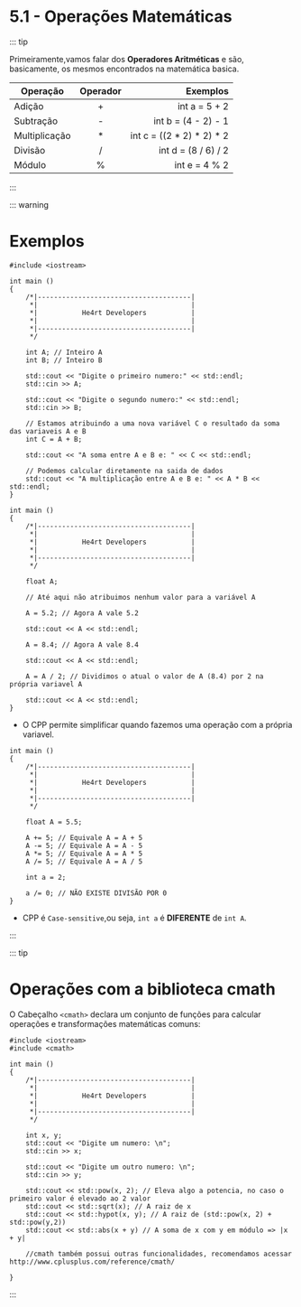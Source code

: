 # 5.1 - Operações Matemáticas

::: tip

Primeiramente,vamos falar dos <strong>Operadores Aritméticas</strong> e são, basicamente, os mesmos encontrados na matemática basica.

| Operação        | Operador     | Exemplos                     |
| ----------------|:------------:| ----------------------------:|
| Adição          | +            | int a = 5 + 2                |
| Subtração       | -            | int b = (4 - 2) - 1          |
| Multiplicação   | *            | int c = ((2 * 2) * 2) * 2    |
| Divisão         | /            | int d = (8 / 6) / 2          |
| Módulo          | %            | int e = 4 % 2                |

:::

::: warning

# Exemplos


```cpp{0}
#include <iostream>

int main () 
{
    /*|--------------------------------------|
     *|                                      |
     *|           He4rt Developers           |
     *|                                      |
     *|--------------------------------------|
     */

    int A; // Inteiro A
    int B; // Inteiro B

    std::cout << "Digite o primeiro numero:" << std::endl;
    std::cin >> A;

    std::cout << "Digite o segundo numero:" << std::endl;
    std::cin >> B;

    // Estamos atribuindo a uma nova variável C o resultado da soma das variaveis A e B
    int C = A + B;

    std::cout << "A soma entre A e B e: " << C << std::endl;

    // Podemos calcular diretamente na saida de dados
    std::cout << "A multiplicação entre A e B e: " << A * B << std::endl;
}
```

```cpp{0} 
int main ()
{
    /*|--------------------------------------|
     *|                                      |
     *|           He4rt Developers           |
     *|                                      |
     *|--------------------------------------|
     */

    float A;

    // Até aqui não atribuimos nenhum valor para a variável A

    A = 5.2; // Agora A vale 5.2

    std::cout << A << std::endl;

    A = 8.4; // Agora A vale 8.4

    std::cout << A << std::endl;

    A = A / 2; // Dividimos o atual o valor de A (8.4) por 2 na própria variavel A

    std::cout << A << std::endl;
}
```
* O CPP permite simplificar quando fazemos uma operação com a própria variavel.

```cpp{0}
int main () 
{
    /*|--------------------------------------|
     *|                                      |
     *|           He4rt Developers           |
     *|                                      |
     *|--------------------------------------|
     */

    float A = 5.5;

    A += 5; // Equivale A = A + 5 
    A -= 5; // Equivale A = A - 5 
    A *= 5; // Equivale A = A * 5 
    A /= 5; // Equivale A = A / 5 

    int a = 2;

    a /= 0; // NÃO EXISTE DIVISÃO POR 0
}
```

* CPP é `Case-sensitive`,ou seja, `int a` é <strong>DIFERENTE</strong> de `int A`.

:::

::: tip

# Operações com a biblioteca cmath
O Cabeçalho `<cmath>` declara um conjunto de funções para calcular operações e transformações matemáticas comuns:

```cpp{0}
#include <iostream>
#include <cmath>

int main ()
{
    /*|--------------------------------------|
     *|                                      |
     *|           He4rt Developers           |
     *|                                      |
     *|--------------------------------------|
     */

    int x, y;
    std::cout << "Digite um numero: \n";
    std::cin >> x;

    std::cout << "Digite um outro numero: \n";
    std::cin >> y;

    std::cout << std::pow(x, 2); // Eleva algo a potencia, no caso o primeiro valor é elevado ao 2 valor
    std::cout << std::sqrt(x); // A raiz de x
    std::cout << std::hypot(x, y); // A raiz de (std::pow(x, 2) + std::pow(y,2))
    std::cout << std::abs(x + y) // A soma de x com y em módulo => |x + y|

    //cmath também possui outras funcionalidades, recomendamos acessar http://www.cplusplus.com/reference/cmath/
    
}

```
:::